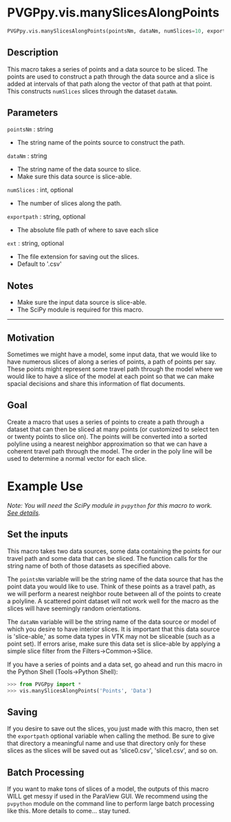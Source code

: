# PVGPpy.vis.manySlicesAlongPoints

```py
PVGPpy.vis.manySlicesAlongPoints(pointsNm, dataNm, numSlices=10, exportpath='', ext='.csv')
```

Description
-----------
This macro takes a series of points and a data source to be sliced. The points are used to construct a path through the data source and a slice is added at intervals of that path along the vector of that path at that point. This constructs `numSlices` slices through the dataset `dataNm`.

Parameters
----------
`pointsNm` : string

- The string name of the points source to construct the path.

`dataNm` : string

- The string name of the data source to slice.
- Make sure this data source is slice-able.

`numSlices` : int, optional

- The number of slices along the path.

`exportpath` : string, optional

- The absolute file path of where to save each slice

`ext` : string, optional

- The file extension for saving out the slices.
- Default to '.csv'


Notes
-----
- Make sure the input data source is slice-able.
- The SciPy module is required for this macro.


---------------


## Motivation
Sometimes we might have a model, some input data, that we would like to have numerous slices of along a series of points, a path of points per say. These points might represent some travel path through the model where we would like to have a slice of the model at each point so that we can make spacial decisions and share this information of flat documents.

## Goal
Create a macro that uses a series of points to create a path through a dataset that can then be sliced at many points (or customized to select ten or twenty points to slice on). The points will be converted into a sorted polyline using a nearest neighbor approximation so that we can have a coherent travel path through the model. The order in the poly line will be used to determine a normal vector for each slice.

# Example Use
*Note: You will need the SciPy module in `pvpython` for this macro to work. [See details](../../Getting-Started.md#using-outside-modules).*

## Set the inputs
This macro takes two data sources, some data containing the points for our travel path and some data that can be sliced. The function calls for the string name of both of those datasets as specified above.

The `pointsNm` variable will be the string name of the data source that has the point data you would like to use. Think of these points as a travel path, as we will perform a nearest neighbor route between all of the points to create a polyline. A scattered point dataset will not work well for the macro as the slices will have seemingly random orientations.

The `dataNm` variable will be the string name of the data source or model of which you desire to have interior slices. It is important that this data source is 'slice-able,' as some data types in VTK may not be sliceable (such as a point set). If errors arise, make sure this data set is slice-able by applying a simple slice filter from the Filters->Common->Slice.


<!-- TODO provide a pointset and a 3D model for an example -->

If you have a series of points and a data set, go ahead and run this macro in the Python Shell (Tools->Python Shell):

```py
>>> from PVGPpy import *
>>> vis.manySlicesAlongPoints('Points', 'Data')
```

## Saving
If you desire to save out the slices, you just made with this macro, then set the `exportpath` optional variable when calling the method. Be sure to give that directory a meaningful name and use that directory only for these slices as the slices will be saved out as 'slice0.csv', 'slice1.csv', and so on.


## Batch Processing
<!--- TODO --->
If you want to make tons of slices of a model, the outputs of this macro WILL get messy if used in the ParaView GUI. We recommend using the `pvpython` module on the command line to perform large batch processing like this. More details to come... stay tuned.
